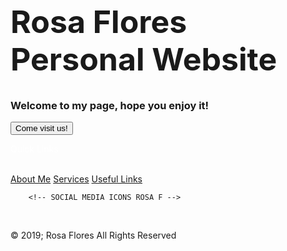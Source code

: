 
<html>
<head>
<link rel="stylesheet" type="text/css" href="style.css">
	
<link rel="stylesheet" href="https://cdnjs.cloudflare.com/ajax/libs/font-awesome/4.7.0/css/font-awesome.min.css">
</head>

<body>
<div class="hero-image">
  <div class="hero-text">
    <h1 style="font-size:50px">Rosa Flores Personal Website</h1>
    <h3>Welcome to my page, hope you enjoy it!</h3>
    <button>Come visit us!</button>
  </div>
</div>

		
</body>
	
<footer>
<p style="color:white;">Quick Links</p><br>
<a class="quicklinks" href="about.html" target="_blank">About Me</a>
<a class="quicklinks" href="Services.html" target="_blank">Services</a>
<a class="quicklinks" href="UsefulLinks.html" target="_blank">Useful Links</a>



		<!-- SOCIAL MEDIA ICONS ROSA F -->
   <a href="https://www.facebook.com/" target="_blank" class="fa fa-facebook"></a>
   <a href="https://twitter.com/login" target="_blank" class="fa fa-twitter"></a>
   <a href="https://www.google.com/" target="_blank" class="fa fa-google"></a>
   <a href="https://www.linkedin.com/feed/" target="_blank" class="fa fa-linkedin"></a>
   <a href="https://www.youtube.com/" target="_blank" class="fa fa-youtube"></a>
   <a href="https://www.instagram.com/" target="_blank" class="fa fa-instagram"></a>
   </br>
   
   
   <div class="rights">
   &copy; 2019; Rosa Flores All Rights Reserved
   </div>
  </footer>
</html>
